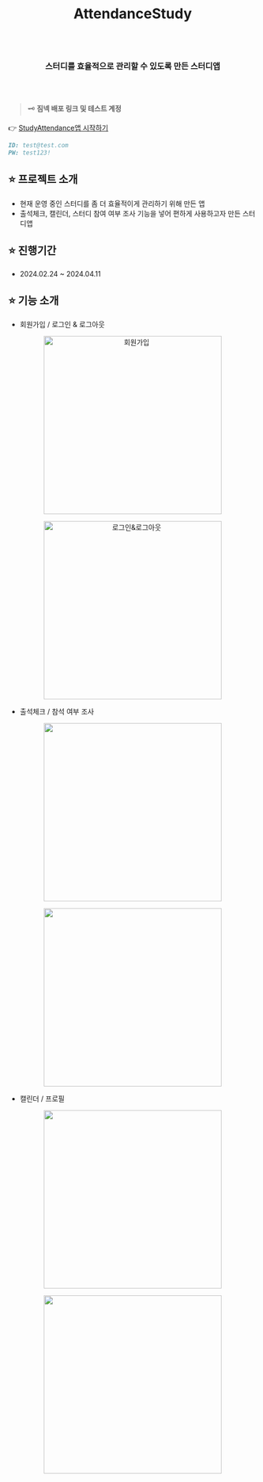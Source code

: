 <div align='center'>
    <h1><b>AttendanceStudy</b></h1>
    <br/>
		<br/>
		<h3><b>스터디를 효율적으로 관리할 수 있도록 만든 스터디앱</b></h3>
		<br/>
</div>
<br />

> 🗝️ **짐넥 배포 링크 및 테스트 계정**

👉 [StudyAttendance앱 시작하기](https://studyattendance.netlify.app/)

```md
ID: test@test.com
PW: test123!
```

## ⭐ 프로젝트 소개

- 현재 운영 중인 스터디를 좀 더 효율적이게 관리하기 위해 만든 앱
- 출석체크, 캘린더, 스터디 참여 여부 조사 기능을 넣어 편하게 사용하고자 만든 스터디앱

## ⭐ 진행기간

- 2024.02.24 ~ 2024.04.11

## ⭐ 기능 소개

- 회원가입 / 로그인 & 로그아웃

<div align="center">

<figure><img src="https://github.com/Minju9187/codingapple/assets/97059373/f0ad4402-e9b2-4b29-a926-3cb7bc786432" alt="회원가입" width="360"><figcaption></figcaption></figure>

<figure><img src="https://github.com/Minju9187/codingapple/assets/97059373/ae04f8d1-76f5-447a-9355-b5cfbb653a83" alt="로그인&로그아웃" width="360"><figcaption></figcaption></figure>

</div>

- 출석체크 / 참석 여부 조사

<div align="center">

<figure><img src="" alt="" width="360"><figcaption></figcaption></figure>

<figure><img src="" alt="" width="360"><figcaption></figcaption></figure>

</div>

- 캘린더 / 프로필

<div align="center">

<figure><img src="" alt="" width="360"><figcaption></figcaption></figure>

<figure><img src="" alt="" width="360"><figcaption></figcaption></figure>

</div>
